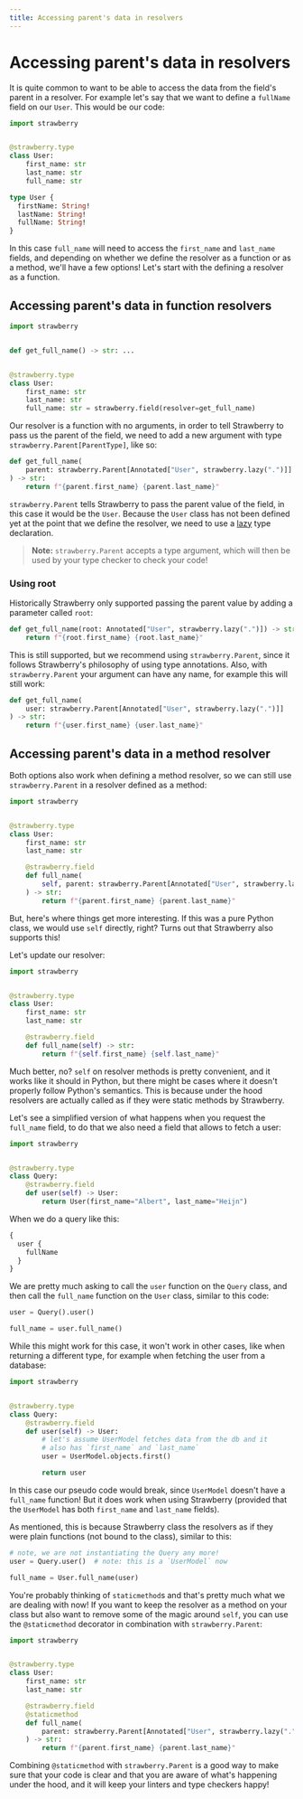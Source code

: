 ```yaml
---
title: Accessing parent's data in resolvers
---
```


# Accessing parent's data in resolvers

It is quite common to want to be able to access the data from the field's parent
in a resolver. For example let's say that we want to define a `fullName` field
on our `User`. This would be our code:

<CodeGrid>

```python
import strawberry


@strawberry.type
class User:
    first_name: str
    last_name: str
    full_name: str
```

```graphql
type User {
  firstName: String!
  lastName: String!
  fullName: String!
}
```

</CodeGrid>

In this case `full_name` will need to access the `first_name` and `last_name`
fields, and depending on whether we define the resolver as a function or as a
method, we'll have a few options! Let's start with the defining a resolver as a
function.

## Accessing parent's data in function resolvers

```python
import strawberry


def get_full_name() -> str: ...


@strawberry.type
class User:
    first_name: str
    last_name: str
    full_name: str = strawberry.field(resolver=get_full_name)
```

Our resolver is a function with no arguments, in order to tell Strawberry to
pass us the parent of the field, we need to add a new argument with type
`strawberry.Parent[ParentType]`, like so:

```python
def get_full_name(
    parent: strawberry.Parent[Annotated["User", strawberry.lazy(".")]]
) -> str:
    return f"{parent.first_name} {parent.last_name}"
```

`strawberry.Parent` tells Strawberry to pass the parent value of the field, in
this case it would be the `User`. Because the `User` class has not been defined
yet at the point that we define the resolver, we need to use a
[lazy](https://strawberry.rocks/docs/types/lazy) type declaration.

> **Note:** `strawberry.Parent` accepts a type argument, which will then be used
> by your type checker to check your code!

### Using root

Historically Strawberry only supported passing the parent value by adding a
parameter called `root`:

```python
def get_full_name(root: Annotated["User", strawberry.lazy(".")]) -> str:
    return f"{root.first_name} {root.last_name}"
```

This is still supported, but we recommend using `strawberry.Parent`, since it
follows Strawberry's philosophy of using type annotations. Also, with
`strawberry.Parent` your argument can have any name, for example this will still
work:

```python
def get_full_name(
    user: strawberry.Parent[Annotated["User", strawberry.lazy(".")]]
) -> str:
    return f"{user.first_name} {user.last_name}"
```

## Accessing parent's data in a method resolver

Both options also work when defining a method resolver, so we can still use
`strawberry.Parent` in a resolver defined as a method:

```python
import strawberry


@strawberry.type
class User:
    first_name: str
    last_name: str

    @strawberry.field
    def full_name(
        self, parent: strawberry.Parent[Annotated["User", strawberry.lazy(".")]]
    ) -> str:
        return f"{parent.first_name} {parent.last_name}"
```

But, here's where things get more interesting. If this was a pure Python class,
we would use `self` directly, right? Turns out that Strawberry also supports
this!

Let's update our resolver:

```python
import strawberry


@strawberry.type
class User:
    first_name: str
    last_name: str

    @strawberry.field
    def full_name(self) -> str:
        return f"{self.first_name} {self.last_name}"
```

Much better, no? `self` on resolver methods is pretty convenient, and it works
like it should in Python, but there might be cases where it doesn't properly
follow Python's semantics. This is because under the hood resolvers are actually
called as if they were static methods by Strawberry.

Let's see a simplified version of what happens when you request the `full_name`
field, to do that we also need a field that allows to fetch a user:

```python
import strawberry


@strawberry.type
class Query:
    @strawberry.field
    def user(self) -> User:
        return User(first_name="Albert", last_name="Heijn")
```

When we do a query like this:

```graphql
{
  user {
    fullName
  }
}
```

We are pretty much asking to call the `user` function on the `Query` class, and
then call the `full_name` function on the `User` class, similar to this code:

```python
user = Query().user()

full_name = user.full_name()
```

While this might work for this case, it won't work in other cases, like when
returning a different type, for example when fetching the user from a database:

```python
import strawberry


@strawberry.type
class Query:
    @strawberry.field
    def user(self) -> User:
        # let's assume UserModel fetches data from the db and it
        # also has `first_name` and `last_name`
        user = UserModel.objects.first()

        return user
```

In this case our pseudo code would break, since `UserModel` doesn't have a
`full_name` function! But it does work when using Strawberry (provided that the
`UserModel` has both `first_name` and `last_name` fields).

As mentioned, this is because Strawberry class the resolvers as if they were
plain functions (not bound to the class), similar to this:

```python
# note, we are not instantiating the Query any more!
user = Query.user()  # note: this is a `UserModel` now

full_name = User.full_name(user)
```

You're probably thinking of `staticmethod`s and that's pretty much what we are
dealing with now! If you want to keep the resolver as a method on your class but
also want to remove some of the magic around `self`, you can use the
`@staticmethod` decorator in combination with `strawberry.Parent`:

```python
import strawberry


@strawberry.type
class User:
    first_name: str
    last_name: str

    @strawberry.field
    @staticmethod
    def full_name(
        parent: strawberry.Parent[Annotated["User", strawberry.lazy(".")]]
    ) -> str:
        return f"{parent.first_name} {parent.last_name}"
```

Combining `@staticmethod` with `strawberry.Parent` is a good way to make sure
that your code is clear and that you are aware of what's happening under the
hood, and it will keep your linters and type checkers happy!
